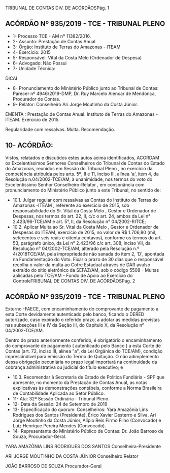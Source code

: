 TRIBUNAL DE CONTAS DIV. DE ACÓRDÃOSPág. 1

## ACÓRDÃO Nº 935/2019 - TCE - TRIBUNAL PLENO

- 1- Processo TCE - AM nº 11382/2016.
- 2- Assunto: Prestação de Contas Anual
- 3- Órgão: Instituto de Terras do Amazonas - ITEAM
- 4- Exercício: 2015
- 5- Responsável: Vital da Costa Melo (Ordenador de Despesa)
- 6- Advogado: Não Possui
- 7- Unidade Técnica:

DICAI

- 8- Pronunciamento  do  Ministério  Público  junto  ao  Tribunal  de  Contas: Parecer  nº 4946/2019-DMP, Dr. Ruy Marcelo Alencar de Mendonça, Procurador de Contas.
- 9- Relator: Conselheiro Ari Jorge Moutinho da Costa Júnior.

EMENTA :  Prestação  de  Contas  Anual.  Instituto  de Terras do Amazonas - ITEAM. Exercício de 2015.

Regularidade com ressalvas. Multa. Recomendação.

## 10-  ACÓRDÃO:

Vistos, relatados e discutidos estes autos acima identificados, ACORDAM os Excelentíssimos Senhores Conselheiros do Tribunal de Contas do Estado do Amazonas, reunidos em Sessão do Tribunal Pleno , no exercício da competência atribuída pelos arts. 5º, II e 11, inciso III, alínea 'a', item 4, da Resolução n.04/2002-TCE/AM, à unanimidade, nos termos do voto do Excelentíssimo Senhor Conselheiro-Relator , em consonância com pronunciamento do Ministério Público junto a este Tribunal, no sentido de:

- 10.1. Julgar regular com ressalvas as Contas do Instituto de Terras do Amazonas -ITEAM , referente ao exercício de 2015, sob responsabilidade do Sr. Vital da Costa Melo , Gestor e Ordenador de Despesas,  nos  termos  do  art.  22,  II,  c/c  o  art.  24,  ambos  da  Lei  n° 2.423/96-TCE/AM e art. 5°, II, da Resolução n° 04/2002-RITCE;
- 10.2. Aplicar  Multa ao Sr.  Vital  da  Costa  Melo ,  Gestor  e  Ordenador  de Despesas do ITEAM, exercício de 2015, no valor de R$ 1.706,80 (mil, setecentos e seis reais e oitenta centavos), conforme os termos do art. 53,  parágrafo  único,  da  Lei  n°  2.423/96  c/c  art.  308,  inciso  VII,  da Resolução n° 04/2002-TCE/AM, alterado pela Resolução n.º 4/2018TCE/AM, pela impropriedade não sanada do item 2, 'D', apontada na Fundamentação do Voto. Fixar o prazo de 30 dias que o responsável recolha  o  valor  da  multa  ao  Cofre  Estadual  através  de  DAR  avulso extraído do sítio eletrônico da SEFAZ/AM, sob o código 5508 - Multas aplicadas  pelo  TCE/AM  -  Fundo  de  Apoio  ao  Exercício  do  ControleTRIBUNAL DE CONTAS DIV. DE ACÓRDÃOSPág. 2

## ACÓRDÃO Nº 935/2019 - TCE - TRIBUNAL PLENO

Externo -FAECE, com encaminhamento do comprovante de pagamento a esta Corte devidamente autenticado pelo banco, ficando o  DERED  autorizado,  caso  expirado  o  referido  prazo,  a  adotar  as medidas previstas nas subseções III e IV da Seção III, do Capítulo X, da Resolução nº 04/2002-TCE/AM.

Dentro do prazo anteriormente conferido, é obrigatório o encaminhamento  do  comprovante  de  pagamento  ( autenticado  pelo Banco )  a  esta  Corte  de  Contas  (art.  72,  inciso  III,  alínea  "a",  da  Lei Orgânica do TCE/AM), condição imprescindível para emissão do Termo de Quitação. O não adimplemento dessa obrigação pecuniária no prazo legal importará na continuidade da cobrança administrativa ou judicial do título executivo; e

- 10.3. Recomendar à Secretaria de Estado de Política Fundiária - SPF que apresente,  no  momento  da  Prestação  de  Contas  Anual,  as  notas explicativas às demonstrações contábeis, conforme a Norma Brasileira de Contabilidade Aplicada ao Setor Público.
- 11-  Ata: 32ª Sessão Ordinária - Tribunal Pleno.
- 12-  Data da Sessão: 24 de Setembro de 2019
- 13-  Especificação do quorum: Conselheiros: Yara Amazônia Lins Rodrigues dos Santos (Presidente), Érico Xavier Desterro e Silva, Ari Jorge Moutinho da Costa Júnior, Alípio Reis Firmo Filho (Convocado) e Luiz Henrique Pereira Mendes (Convocado).
- 14-  Representante  do  Ministério  Público  de  Contas: Dr. João  Barroso  de  Souza, Procurador-Geral.

YARA AMAZÔNIA LINS RODRIGUES DOS SANTOS Conselheira-Presidente

ARI JORGE MOUTINHO DA COSTA JÚNIOR Conselheiro Relator

JOÃO BARROSO DE SOUZA Procurador-Geral